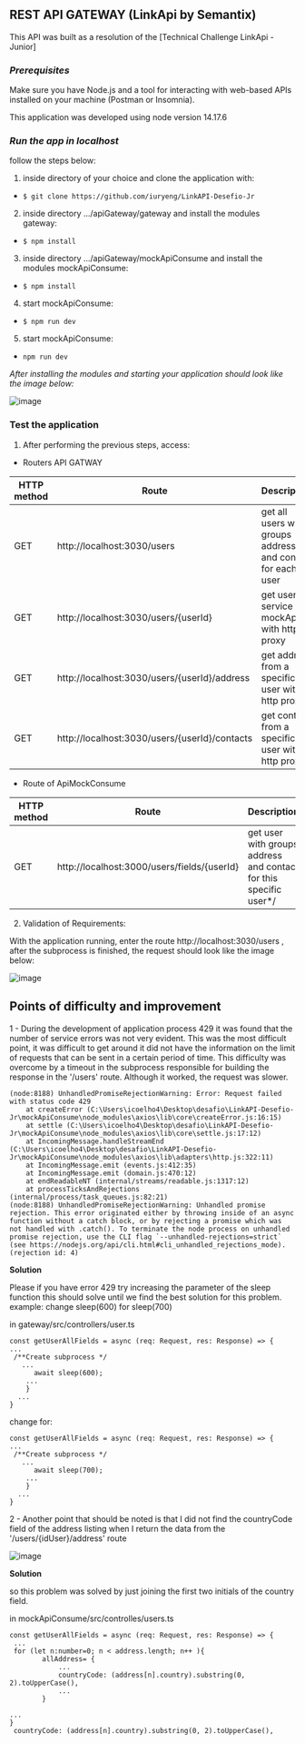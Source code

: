 
##  REST API GATEWAY (LinkApi by Semantix)

This API was built as a resolution of the [Technical Challenge LinkApi - Junior] 

### ***Prerequisites***

Make sure you have Node.js and a tool for interacting with web-based APIs installed on your machine (Postman or Insomnia).

This application was developed using node version 14.17.6

### ***Run the app in localhost***

follow the steps below:

1. inside  directory of your choice and clone the application with: 

- ```$ git clone https://github.com/iuryeng/LinkAPI-Desefio-Jr ```

2. inside directory .../apiGateway/gateway and install the modules gateway:

-  ```$ npm install```

3. inside directory .../apiGateway/mockApiConsume and install the modules mockApiConsume:

-  ```$ npm install```

4. start mockApiConsume:

- ```$ npm run dev```

5. start mockApiConsume:

- ```npm run dev```

*After installing the modules and starting your application should look like the image below:*

![image](https://user-images.githubusercontent.com/38250160/161570811-b8ca4e45-ab65-4af0-aac2-a64e3e500c12.png)


### Test the application

1. After performing the previous steps, access:
- Routers API GATWAY


|HTTP method|Route|Description|
|-|-|-|
|GET|http://localhost:3030/users|get all users with groups address and contact for each user|
|GET|http://localhost:3030/users/{userId}|get users in service mockApi with http proxy |
|GET|http://localhost:3030/users/{userId}/address|get address from a specific user with http proxy|
|GET|http://localhost:3030/users/{userId}/contacts|get contact from a specific user with http proxy|


- Route of ApiMockConsume

|HTTP method|Route|Description|
|-|-|-|
|GET|http://localhost:3000/users/fields/{userId}| get user with groups address and contact for this specific user*/|


2. Validation of Requirements:

With the application running, enter the route http://localhost:3030/users , after the subprocess is finished, the request should look like the image below:

![image](https://user-images.githubusercontent.com/38250160/161574612-8e143efd-a307-49a2-a78a-54bffa4cb391.png)

## Points of difficulty and improvement

1 - During the development of application process 429 it was found that the number of service errors was not very evident. This was the most difficult point,
it was difficult to get around it did not have the information on the limit of requests that can be sent in a certain period of time. This difficulty was overcome by a timeout in the subprocess responsible for building the response in the '/users' route.
Although it worked, the request was slower. 

```
(node:8188) UnhandledPromiseRejectionWarning: Error: Request failed with status code 429
    at createError (C:\Users\icoelho4\Desktop\desafio\LinkAPI-Desefio-Jr\mockApiConsume\node_modules\axios\lib\core\createError.js:16:15)
    at settle (C:\Users\icoelho4\Desktop\desafio\LinkAPI-Desefio-Jr\mockApiConsume\node_modules\axios\lib\core\settle.js:17:12)
    at IncomingMessage.handleStreamEnd (C:\Users\icoelho4\Desktop\desafio\LinkAPI-Desefio-Jr\mockApiConsume\node_modules\axios\lib\adapters\http.js:322:11)
    at IncomingMessage.emit (events.js:412:35)
    at IncomingMessage.emit (domain.js:470:12)
    at endReadableNT (internal/streams/readable.js:1317:12)
    at processTicksAndRejections (internal/process/task_queues.js:82:21)
(node:8188) UnhandledPromiseRejectionWarning: Unhandled promise rejection. This error originated either by throwing inside of an async function without a catch block, or by rejecting a promise which was not handled with .catch(). To terminate the node process on unhandled promise rejection, use the CLI flag `--unhandled-rejections=strict` (see https://nodejs.org/api/cli.html#cli_unhandled_rejections_mode). (rejection id: 4)
```

**Solution**

Please if you have error 429 try increasing the parameter of the sleep function this should solve until we find the best solution for this problem.
example: change sleep(600) for sleep(700)

in gateway/src/controllers/user.ts
```
const getUserAllFields = async (req: Request, res: Response) => {
...
 /**Create subprocess */
   ...
      await sleep(600);  
    ...
    }  
  ...
}
```

change for:

```
const getUserAllFields = async (req: Request, res: Response) => {
...
 /**Create subprocess */
   ...
      await sleep(700);  
    ...
    }  
  ...
}
```


2 - Another point that should be noted is that I did not find the countryCode field of the address listing when I return the data from the '/users/{idUser}/address' route

![image](https://user-images.githubusercontent.com/38250160/161597020-f31cfe9d-824a-4a75-b31f-20dbab56ea0c.png)

**Solution**

so this problem was solved by just joining the first two initials of the country field.

in mockApiConsume/src/controlles/users.ts

```
const getUserAllFields = async (req: Request, res: Response) => {
 ...
 for (let n:number=0; n < address.length; n++ ){       
        allAddress= {
            ...
            countryCode: (address[n].country).substring(0, 2).toUpperCase(),
            ...
        }

...
}
 countryCode: (address[n].country).substring(0, 2).toUpperCase(),
``` 


